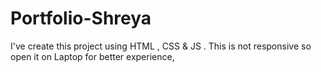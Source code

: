 # Portfolio-Shreya
I've create this project using HTML , CSS &amp; JS . This is not responsive so open it on Laptop for better experience,

